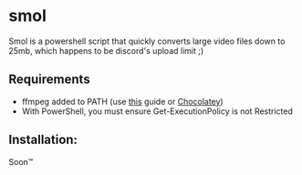 # smol
Smol is a powershell script that quickly converts large video files down to 25mb, which happens to be discord's upload limit ;)
## Requirements
- ffmpeg added to PATH (use [this](https://phoenixnap.com/kb/ffmpeg-windows) guide or [Chocolatey](https://chocolatey.org/))
- With PowerShell, you must ensure Get-ExecutionPolicy is not Restricted

## Installation:
Soon:tm:
